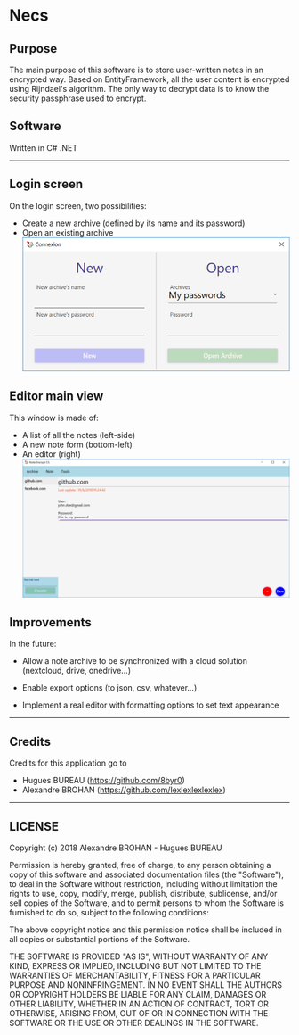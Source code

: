 # Necs

## Purpose
The main purpose of this software is to store user-written notes in an encrypted way.
Based on EntityFramework, all the user content is encrypted using Rijndael's algorithm. The only way to decrypt data is to know the security passphrase used to encrypt. 

## Software 
Written in C# .NET

----------------------

## Login screen
On the login screen, two possibilities:
- Create a new archive (defined by its name and its password)
- Open an existing archive
![Login window screenshot](https://github.com/8byr0/necs/blob/master/screenshots/login_window.PNG?raw=true)


## Editor main view
This window is made of:
- A list of all the notes (left-side)
- A new note form (bottom-left)
- An editor (right)
![Editor window screenshot](https://github.com/8byr0/necs/blob/master/screenshots/editor_window.PNG?raw=true)

## Improvements
In the future:
- Allow a note archive to be synchronized with a cloud solution (nextcloud, drive, onedrive...)

- Enable export options (to json, csv, whatever...)

- Implement a real editor with formatting options to set text appearance

-------------------------

## Credits 
Credits for this application go to 
- Hugues BUREAU (https://github.com/8byr0)
- Alexandre BROHAN (https://github.com/lexlexlexlexlex)

-------------------------

## LICENSE
Copyright (c) 2018 Alexandre BROHAN - Hugues BUREAU

Permission is hereby granted, free of charge, to any person obtaining a copy
of this software and associated documentation files (the "Software"), to deal
in the Software without restriction, including without limitation the rights
to use, copy, modify, merge, publish, distribute, sublicense, and/or sell
copies of the Software, and to permit persons to whom the Software is
furnished to do so, subject to the following conditions:

The above copyright notice and this permission notice shall be included in all
copies or substantial portions of the Software.

THE SOFTWARE IS PROVIDED "AS IS", WITHOUT WARRANTY OF ANY KIND, EXPRESS OR
IMPLIED, INCLUDING BUT NOT LIMITED TO THE WARRANTIES OF MERCHANTABILITY,
FITNESS FOR A PARTICULAR PURPOSE AND NONINFRINGEMENT. IN NO EVENT SHALL THE
AUTHORS OR COPYRIGHT HOLDERS BE LIABLE FOR ANY CLAIM, DAMAGES OR OTHER
LIABILITY, WHETHER IN AN ACTION OF CONTRACT, TORT OR OTHERWISE, ARISING FROM,
OUT OF OR IN CONNECTION WITH THE SOFTWARE OR THE USE OR OTHER DEALINGS IN THE
SOFTWARE.
